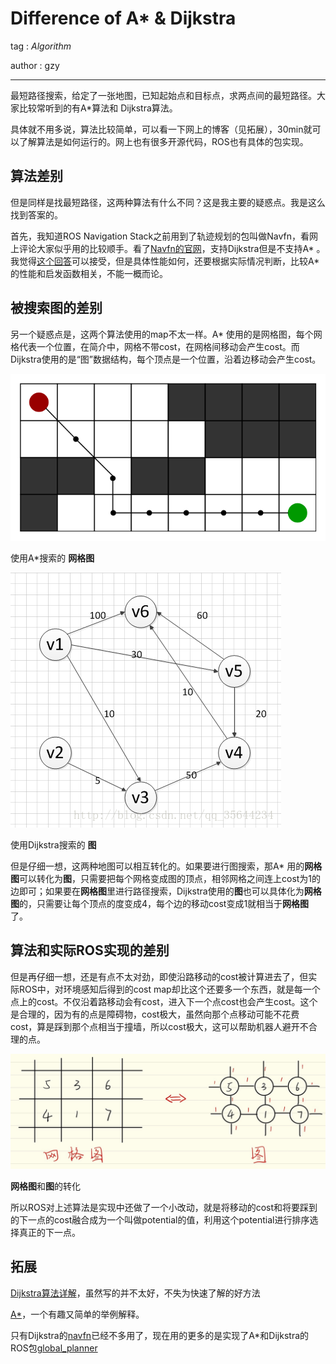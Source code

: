 # Difference of A* & Dijkstra

tag : *Algorithm*

author : gzy

---

最短路径搜索，给定了一张地图，已知起始点和目标点，求两点间的最短路径。大家比较常听到的有A*算法和 Dijkstra算法。

具体就不用多说，算法比较简单，可以看一下网上的博客（见拓展），30min就可以了解算法是如何运行的。网上也有很多开源代码，ROS也有具体的包实现。

## 算法差别
但是同样是找最短路径，这两种算法有什么不同？这是我主要的疑惑点。我是这么找到答案的。

首先，我知道ROS Navigation Stack之前用到了轨迹规划的包叫做Navfn，看网上评论大家似乎用的比较顺手。看了[Navfn的官网](http://wiki.ros.org/navfn)，支持Dijkstra但是不支持A* 。我觉得[这个回答](https://answers.ros.org/question/28366/why-navfn-is-using-dijkstra/?answer=28399#post-id-28399)可以接受，但是具体性能如何，还要根据实际情况判断，比较A*的性能和启发函数相关，不能一概而论。

## 被搜索图的差别
另一个疑惑点是，这两个算法使用的map不太一样。A* 使用的是网格图，每个网格代表一个位置，在简介中，网格不带cost，在网格间移动会产生cost。而Dijkstra使用的是“图”数据结构，每个顶点是一个位置，沿着边移动会产生cost。

![A*](../../../meta/pic/A_star.png)

使用A*搜索的 **网格图**

![Dijkstra](../../../meta/pic/Dijkstra.png)

使用Dijkstra搜索的 **图**

但是仔细一想，这两种地图可以相互转化的。如果要进行图搜索，那A* 用的**网格图**可以转化为**图**，只需要把每个网格变成图的顶点，相邻网格之间连上cost为1的边即可；如果要在**网格图**里进行路径搜索，Dijkstra使用的**图**也可以具体化为**网格图**的，只需要让每个顶点的度变成4，每个边的移动cost变成1就相当于**网格图**了。

## 算法和实际ROS实现的差别
但是再仔细一想，还是有点不太对劲，即使沿路移动的cost被计算进去了，但实际ROS中，对环境感知后得到的cost map却比这个还要多一个东西，就是每一个点上的cost。不仅沿着路移动会有cost，进入下一个点cost也会产生cost。这个是合理的，因为有的点是障碍物，cost极大，虽然向那个点移动可能不花费cost，算是踩到那个点相当于撞墙，所以cost极大，这可以帮助机器人避开不合理的点。

![Dijkstra](../../../meta/pic/GridNGraph.jpeg)

**网格图**和**图**的转化

所以ROS对上述算法是实现中还做了一个小改动，就是将移动的cost和将要踩到的下一点的cost融合成为一个叫做potential的值，利用这个potential进行排序选择真正的下一点。

## 拓展
[Dijkstra算法详解](https://blog.csdn.net/qq_35644234/article/details/60870719)，虽然写的并不太好，不失为快速了解的好方法

[A*](https://www.cnblogs.com/zhoug2020/p/3468167.html)，一个有趣又简单的举例解释。

只有Dijkstra的[navfn](http://wiki.ros.org/navfn)已经不多用了，现在用的更多的是实现了A*和Dijkstra的ROS包[global_planner](http://wiki.ros.org/global_planner)

